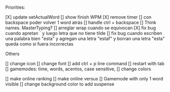 Priorities: 

[X] update setActualWord 
[] show finish WPM
[X] remove timer
[] con backspace poder volver 1 word atrás 
[] handle ctrl + backspace
[] Think names. MasterTyping?
[] arreglar wrap cuando se equivocan
[X] fix bug cuando apretan ´ y luego letra que no tiene tilde
[] fix bug cuando escriben una palabra bien "esta" y agregan una letra "estaf" y borran una letra "esta" queda como si fuera incorrectas

Others

[] change icon
[] change font
[] add ctrl + p line command
[] restart with tab
[] gamemodes: time, words, acentos, case sensitive, 
[] change colors

[] make online ranking
[] make online versus
[] Gamemode with only 1 word visible 
[] change background color to add suspense